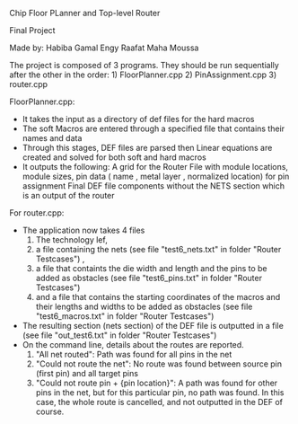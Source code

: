Chip Floor PLanner and Top-level Router

Final Project

Made by: Habiba Gamal
Engy Raafat
Maha Moussa

The project is composed of 3 programs. They should be run sequentially after the other in the order: 
    1) FloorPlanner.cpp
    2) PinAssignment.cpp
    3) router.cpp

FloorPlanner.cpp:
-  It takes the input as a directory of def files for the hard macros
-  The soft Macros are entered through a specified file that contains their names and data
-  Through this stages, DEF files are parsed then Linear equations are created and solved for both soft and hard macros 
- It outputs the following:
A grid for the Router
File with module locations, module sizes, pin data ( name , metal layer , normalized location) for pin assignment
Final DEF file components without the NETS section which is an output of the router 

For router.cpp: 
- The application now takes 4 files
    1) The technology lef, 
    2) a file containing the nets (see file "test6_nets.txt" in folder "Router Testcases") , 
    3) a file that containts the die width and length and the pins to be added as obstacles (see file "test6_pins.txt" in folder "Router Testcases")  
    4) and a file that contains the starting coordinates of the macros and their lengths and widths to be added as obstacles (see file "test6_macros.txt" in folder "Router Testcases") 
- The resulting section (nets section) of the DEF file is outputted in a file (see file "out_test6.txt" in folder "Router Testcases") 
- On the command line, details about the routes are reported. 
    1) "All net routed": Path was found for all pins in the net
    2) "Could not route the net": No route was found between source pin (first pin) and all target pins
    3) "Could not route pin + {pin location}": A path was found for other pins in the net, but for this particular pin, no path was found. In this case, the whole route is cancelled, and not outputted in the DEF of course. 

